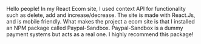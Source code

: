 Hello people!
In my React Ecom site, I used context API for functionality such as delete, add and increase/decrease. The site is made with React.Js, and is mobile friendly.
What makes the project a ecom site is that I installed an NPM package called Paypal-Sandbox. 
Paypal-Sandbox is a dummy payment systems but acts as a real one. I highly recommend this package! 
